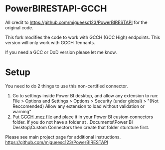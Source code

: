 # PowerBIRESTAPI-GCCH
All credit to https://github.com/migueesc123/PowerBIRESTAPI for the original code. 

This fork modifies the code to work with GCCH (GCC High) endpoints.
This version will only work with GCCH Tennants.

If you need a GCC or DoD version please let me know. 

# Setup
You need to do 2 things to use this non-certified connector.
1. Go to settings inside Power BI desktop, and allow any extension to run: File > Options and Settings > Options > Security (under global) > "(Not Reccomended) Allow any extension to load without validation or warning"
2. Put [GCCH .mez file](https://github.com/jlabjlab/PowerBIRESTAPI-GCCH/blob/master/Power%20BI%20GCCH%20API/Power%20BI%20GCCH%20API.mez) and place it in your Power BI custom connectors folder. If you do not have a folder at ..Documents\Power BI Desktop\Custom Connectors then create that folder sturcture first. 

Please see main project page for additional instructions. https://github.com/migueesc123/PowerBIRESTAPI
